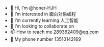 - 👋 Hi, I’m @honer-HJH
- 👀 I’m interested in 面向对象编程
- 🌱 I’m currently learning 人工智能
- 💞️ I’m looking to collaborate on 
- 📫 How to reach me 289362409@qq.com
- 📱 My phone number 13510142169
<!---
honer-HJH/honer-HJH is a ✨ special ✨ repository because its `README.md` (this file) appears on your GitHub profile.
You can click the Preview link to take a look at your changes.
--->

